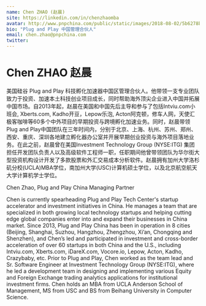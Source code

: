 ```yaml
---
name: Chen ZHAO (赵晨)
site: https://linkedin.com/in/chenzhaomba
avatar: http://www.pnpchina.com/public/static/images/2018-08-02/5b6278b9312c2.png
bio: "Plug and Play 中国管理合伙人"
email: chen.zhao@pnpchina.com
twitter: 
---
```


# Chen ZHAO 赵晨

美国硅谷 Plug and Play 科技孵化加速器中国区管理合伙人。他带领一支专业团队致力于投资、加速本土科技创业项目成长，同时帮助海外顶尖企业进入中国并拓展中国市场。自2013年起，赵晨在美国和中国先后主导和参与了包括Intviu.com小班会, Xberts.com, Kadho开豆，Lepow乐泡, Acton阿克顿，修车人网，天使汇极客咖啡等60多个中外项目的早期投资与跨境孵化加速业务。同时，赵晨带领Plug and Play中国团队在三年时间内，分别于北京、上海、杭州、苏州、郑州、西安、重庆、深圳各地建立孵化器办公室并开展早期创业投资与海外项目落地业务。在此之前，赵晨曾在美国Investment Technology Group (NYSE:ITG) 集团担任开发团队负责人以及高级软件工程师一职，任职期间他曾带领团队为华尔街大型投资机构设计开发了多款股票和外汇交易成本分析软件。赵晨拥有加州大学洛杉矶分校(UCLA)MBA学位，南加州大学(USC)计算机硕士学位，以及北京航空航天大学计算机学士学位。

Chen Zhao, Plug and Play China Managing Partner

Chen is currently spearheading Plug and Play Tech Center's startup accelerator and investment initiatives in China. He manages a team that are specialized in both growing local technology startups and helping cutting edge global companies enter into and expand their businesses in China market. Since 2013, Plug and Play China has been in operation in 8 cities (Beijing, Shanghai, Suzhou, Hangzhou, Zhengzhou, Xi’an, Chongqing and Shenzhen), and Chen’s led and participated in investment and cross-border acceleration of over 60 startups in both China and the U.S., including Intviu.com, Xberts.com, iDareX.com, Vocore.io, Lepow, Acton, Kadho, Crazybaby, etc. Prior to Plug and Play, Chen worked as the team lead and Sr. Software Engineer at Investment Technology Group (NYSE:ITG), where he led a development team in designing and implementing various Equity and Foreign Exchange trading analytics applications for institutional investment firms. Chen holds an MBA from UCLA Anderson School of Management, MS from USC and BS from Beihang University in Computer Science.
